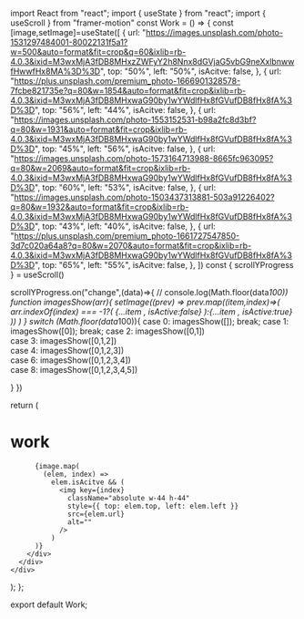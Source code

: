 import React from "react";
import { useState } from "react";
import { useScroll } from "framer-motion"
const Work = () => {
const [image,setImage]=useState([
  {
    url: "https://images.unsplash.com/photo-1531297484001-80022131f5a1?w=500&auto=format&fit=crop&q=60&ixlib=rb-4.0.3&ixid=M3wxMjA3fDB8MHxzZWFyY2h8Nnx8dGVjaG5vbG9neXxlbnwwfHwwfHx8MA%3D%3D",
    top: "50%",
    left: "50%",
    isAcitve: false,
  },
  {
    url: "https://plus.unsplash.com/premium_photo-1666901328578-7fcbe821735e?q=80&w=1854&auto=format&fit=crop&ixlib=rb-4.0.3&ixid=M3wxMjA3fDB8MHxwaG90by1wYWdlfHx8fGVufDB8fHx8fA%3D%3D",
    top: "56%",
    left: "44%",
    isAcitve: false,
  },
  {
    url: "https://images.unsplash.com/photo-1553152531-b98a2fc8d3bf?q=80&w=1931&auto=format&fit=crop&ixlib=rb-4.0.3&ixid=M3wxMjA3fDB8MHxwaG90by1wYWdlfHx8fGVufDB8fHx8fA%3D%3D",
    top: "45%",
    left: "56%",
    isAcitve: false,
  },
  {
    url: "https://images.unsplash.com/photo-1573164713988-8665fc963095?q=80&w=2069&auto=format&fit=crop&ixlib=rb-4.0.3&ixid=M3wxMjA3fDB8MHxwaG90by1wYWdlfHx8fGVufDB8fHx8fA%3D%3D",
    top: "60%",
    left: "53%",
    isAcitve: false,
  },
  {
    url: "https://images.unsplash.com/photo-1503437313881-503a91226402?q=80&w=1932&auto=format&fit=crop&ixlib=rb-4.0.3&ixid=M3wxMjA3fDB8MHxwaG90by1wYWdlfHx8fGVufDB8fHx8fA%3D%3D",
    top: "43%",
    left: "40%",
    isAcitve: false,
  },
  {
    url: "https://plus.unsplash.com/premium_photo-1661727547850-3d7c020a64a8?q=80&w=2070&auto=format&fit=crop&ixlib=rb-4.0.3&ixid=M3wxMjA3fDB8MHxwaG90by1wYWdlfHx8fGVufDB8fHx8fA%3D%3D",
    top: "65%",
    left: "55%",
    isAcitve: false,
  },
])
const { scrollYProgress } = useScroll()

scrollYProgress.on("change",(data)=>{
  // console.log(Math.floor(data*100))
  function imagesShow(arr){
    setImage((prev) => 
      prev.map((item,index)=>(
        arr.indexOf(index) === -1?(
          {...item , isActive:false}
        ):{...item , isActive:true}
      ))
    )
  }
  switch (Math.floor(data*100)){
    case 0:
      imagesShow([]);
      break;
    case 1:
      imagesShow([0]);
      break;
    case 2:
      imagesShow([0,1])  
    case 3:
      imagesShow([0,1,2])  
    case 4:
      imagesShow([0,1,2,3])  
    case 6:
      imagesShow([0,1,2,3,4])  
    case 8:
      imagesShow([0,1,2,3,4,5])   
      
  }
})


  return (
    <div className="w-full mt-5">
      <div className="relative max-w-screen-xl mx-auto text-center">
        <h1 className="text-[25vw] leading-none font-medium tracking-tighter select-none text-white">
          work
        </h1>
        <div className="absolute top-[40%] left-[45%] w-full h-full -translate-x-[50%] -translate-y-[50%]">
          
          {image.map(
            (elem, index) =>
              elem.isAcitve && (
                <img key={index}
                  className="absolute w-44 h-44"
                  style={{ top: elem.top, left: elem.left }}
                  src={elem.url}
                  alt=""
                />
              )
          )}
        </div>
      </div>
    </div>
  );
};

export default Work;
